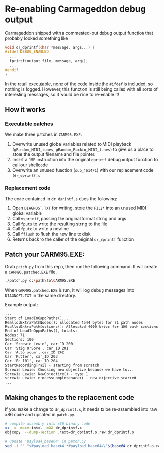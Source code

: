 # Re-enabling Carmageddon debug output

Carmageddon shipped with a commented-out debug output function that probably looked something like

```c
void dr_dprintf(char *message, args...) {
#ifdef DEBUG_ENABLED
  ...
  fprintf(output_file, message, args);
  ...
#endif
}
```

In the retail executable, none of the code inside the `#ifdef` is included, so nothing is logged. However, this function is still being called with all sorts of interesting messages, so it would be nice to re-enable it!

## How it works

### Executable patches

We make three patches in `CARM95.EXE`.

1) Overwrite unused global variables related to MIDI playback (`gRandom_MIDI_tunes`, `gRandom_Rockin_MIDI_tunes`) to give us a place to store the output filename and file pointer.
2) Insert a `JMP` instruction into the original `dprintf` debug output function to call our shellcode
3) Overwrite an unused function (`sub_4614F1`) with our replacement code (`dr_dprintf.s`)

### Replacement code

The code contained in `dr_dprintf.s` does the following:

1) Open `DIAGNOST.TXT` for writing, store the `FILE*` into an unused MIDI global variable
2) Call `vsprintf`, passing the original format string and args
3) Call `fputs` to write the resulting string to the file
4) Call `fputc` to write a newline
5) Call `fflush` to flush the new line to disk
6) Returns back to the caller of the original `dr_dprintf` function


## Patch your CARM95.EXE:

Grab `patch.py` from this repo, then run the following command. It will create a `CARM95.patched.EXE` file.

```bash
./patch.py c:\path\to\CARM95.EXE
```

When `CARM95.patched.EXE` is run, it will log debug messages into `DIAGNOST.TXT` in the same directory.

Example output:
```
...
Start of LoadInOppoPaths()...
ReallocExtraPathNodes(): Allocated 4544 bytes for 71 path nodes
ReallocExtraPathSections(): Allocated 4000 bytes for 100 path sections
End of LoadInOppoPaths(), totals:
Nodes: 71
Sections: 100
Car 'Screwie Lewie', car_ID 200
Car 'Stig O'Sore', car_ID 201
Car 'Auto scum', car_ID 202
Car 'Kutter', car_ID 203
Car 'Ed 101', car_ID 204
StartRecordingTrail - starting from scratch
Screwie Lewie: Choosing new objective because we have to...
Screwie Lewie: NewObjective() - type 1
Screwie Lewie: ProcessCompleteRace() - new objective started
...
```


## Making changes to the replacement code
If you make a change to `dr_dprintf.s`, it needs to be re-assembled into raw x86 code and updated in `patch.py`.

```bash
# compile assembly into x86 binary code
cc -c -masm=intel -m32 dr_dprintf.s
objcopy  --dump-section .text=dr_dprintf.o.raw dr_dprintf.o

# update 'payload_base64' in patch.py
sed -i "" "s#payload_base64.*#payload_base64=\'$(base64 dr_dprintf.o.raw)\'#" patch.py
```

